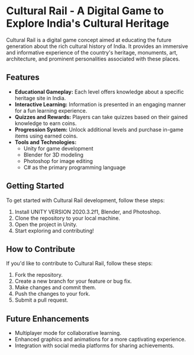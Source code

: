 # Cultural Rail - A Digital Game to Explore India's Cultural Heritage

Cultural Rail is a digital game concept aimed at educating the future generation about the rich cultural history of India. It provides an immersive and informative experience of the country's heritage, monuments, art, architecture, and prominent personalities associated with these places.

## Features

- **Educational Gameplay:** Each level offers knowledge about a specific heritage site in India.
- **Interactive Learning:** Information is presented in an engaging manner for a fun learning experience.
- **Quizzes and Rewards:** Players can take quizzes based on their gained knowledge to earn coins.
- **Progression System:** Unlock additional levels and purchase in-game items using earned coins.
- **Tools and Technologies:**
  - Unity for game development
  - Blender for 3D modeling
  - Photoshop for image editing
  - C# as the primary programming language

## Getting Started

To get started with Cultural Rail development, follow these steps:

1. Install UNITY VERSION 2020.3.2f1, Blender, and Photoshop.
2. Clone the repository to your local machine.
3. Open the project in Unity.
4. Start exploring and contributing!

## How to Contribute

If you'd like to contribute to Cultural Rail, follow these steps:

1. Fork the repository.
2. Create a new branch for your feature or bug fix.
3. Make changes and commit them.
4. Push the changes to your fork.
5. Submit a pull request.

## Future Enhancements

- Multiplayer mode for collaborative learning.
- Enhanced graphics and animations for a more captivating experience.
- Integration with social media platforms for sharing achievements.



